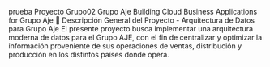 prueba
Proyecto Grupo02
Grupo Aje
Building Cloud Business Applications for Grupo Aje
📌 Descripción General del Proyecto - Arquitectura de Datos para Grupo Aje
El presente proyecto busca implementar una arquitectura moderna de datos para el Grupo AJE, con el fin de centralizar y optimizar la información proveniente de sus operaciones de ventas, distribución y producción en los distintos países donde opera.

